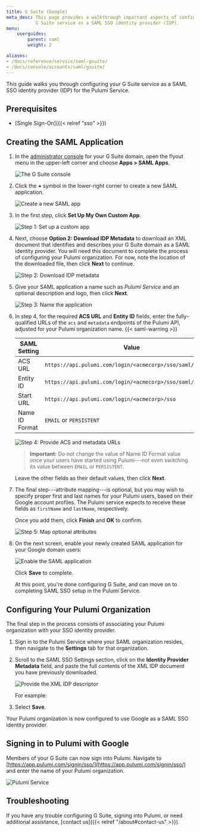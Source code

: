 ```yaml
---
title: G Suite (Google)
meta_desc: This page provides a walkthrough important aspects of configuring
           G Suite service as a SAML SSO identity provider (IDP).
menu:
    userguides:
        parent: saml
        weight: 2

aliases:
- /docs/reference/service/saml-gsuite/
- /docs/console/accounts/saml/gsuite/
---
```


This guide walks you through configuring your G Suite service as a SAML SSO identity provider
(IDP) for the Pulumi Service.

## Prerequisites

- [Single Sign-On]({{< relref "sso" >}})

## Creating the SAML Application

1. In the [administrator console](https://admin.google.com/) for your G Suite domain, open the flyout menu
in the upper-left corner and choose **Apps &gt; SAML Apps**.

    ![The G Suite console](/images/docs/reference/service/saml-gsuite/gsuite-console.png)

1. Click the **+** symbol in the lower-right corner to create a new SAML application.

    ![Create a new SAML app](/images/docs/reference/service/saml-gsuite/gsuite-apps-empty.png)

1. In the first step, click **Set Up My Own Custom App**.

    ![Step 1: Set up a custom app](/images/docs/reference/service/saml-gsuite/gsuite-dialog-step-1.png)

1. Next, choose **Option 2: Download IDP Metadata** to download an XML document that identifies
and describes your G Suite domain as a SAML identity provider. You will need this document
to complete the process of configuring your Pulumi organization. For now, note the location of
the downloaded file, then click **Next** to continue.

    ![Step 2: Download IDP metadata](/images/docs/reference/service/saml-gsuite/gsuite-dialog-step-2.png)

1. Give your SAML application a name such as _Pulumi Service_ and an optional description
and logo, then click **Next**.

    ![Step 3: Name the application](/images/docs/reference/service/saml-gsuite/gsuite-dialog-step-3.png)

1. In step 4, for the required **ACS URL** and **Entity ID** fields, enter the fully-qualified
URLs of the `acs` and `metadata` endpoints of the Pulumi API, adjusted for your Pulumi organization name.
{{< saml-warning >}}

    | SAML Setting | Value    |
    | --------------- | ----- |
    | ACS URL | `https://api.pulumi.com/login/<acmecorp>/sso/saml/acs` |
    | Entity ID | `https://api.pulumi.com/login/<acmecorp>/sso/saml/metadata` |
    | Start URL | `https://api.pulumi.com/login/<acmecorp>/sso` |
    | Name ID Format | `EMAIL` or `PERSISTENT` |

    ![Step 4: Provide ACS and metadata URLs](/images/docs/reference/service/saml-gsuite/gsuite-dialog-step-4.png)

    > **Important:** Do not change the value of Name ID Format value once your users have started using Pulumi---not even switching its value between `EMAIL` or `PERSISTENT`.

    Leave the other fields as their default values, then click **Next**.

1. The final step---attribute mapping---is optional, but you may wish to specify proper
first and last names for your Pulumi users, based on their Google account profiles. The Pulumi service
expects to receive these fields as `firstName` and `lastName`, respectively.

    Once you add them, click **Finish** and **OK** to confirm.

    ![Step 5: Map optional attributes](/images/docs/reference/service/saml-gsuite/gsuite-dialog-step-5.png)

1. On the next screen, enable your newly created SAML application for your Google
domain users:

    ![Enable the SAML application](/images/docs/reference/service/saml-gsuite/gsuite-app-enable.png)

   Click **Save** to complete.

   At this point, you're done configuring G Suite, and can move on to completing SAML SSO setup in
   the Pulumi Service.

## Configuring Your Pulumi Organization

The final step in the process consists of associating your Pulumi organization with your SSO identity
provider.

1. Sign in to the Pulumi Service where your SAML organization resides, then navigate to the **Settings** tab for that
organization.

1. Scroll to the SAML SSO Settings section, click on the **Identity Provider Metadata** field, and
paste the full contents of the XML IDP document you have previously downloaded.

    ![Provide the XML IDP descriptor](/images/docs/reference/service/saml-gsuite/console-sso-1.png)

    For example:

1. Select **Save**.

Your Pulumi organization is now configured to use Google as a SAML SSO identity provider.

## Signing in to Pulumi with Google

Members of your G Suite can now sign into Pulumi. Navigate to
[https://app.pulumi.com/signin/sso/](https://app.pulumi.com/signin/sso/) and enter the
name of your Pulumi organization.

![Pulumi Service](/images/docs/reference/service/saml-gsuite/pulumi-console-signin.png)

## Troubleshooting

If you have any trouble configuring G Suite, signing into Pulumi, or need additional assistance, [contact us]({{< relref "/about#contact-us" >}}).
